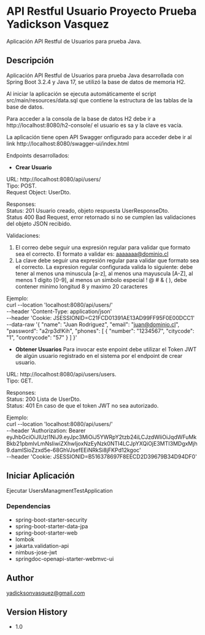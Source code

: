 # API Restful Usuario Proyecto Prueba Yadickson Vasquez

Aplicación API Restful de Usuarios para prueba Java.

## Descripción

Aplicación API Restful de Usuarios para prueba Java desarrollada con Spring Boot 3.2.4 y Java 17, se utilizó la base de datos de memoria H2.

Al iniciar la aplicación se ejecuta automáticamente el script src/main/resources/data.sql que contiene la estructura de las tablas de la base de datos. 

Para acceder a la consola de la base de datos H2 debe ir a http://localhost:8080/h2-console/ el usuario es sa y la clave es vacía.

La aplicación tiene open API Swagger onfigurado para acceder debe ir al link http://localhost:8080/swagger-ui/index.html

Endpoints desarrollados:

* <b>Crear Usuario</b>

URL: http://localhost:8080/api/users/<br>
Tipo: POST. <br>
Request Object: UserDto. <br>

Responses: <br>
Status: 201 Usuario creado, objeto respuesta UserResponseDto.<br>
Status 400 Bad Request, error retornado si no se cumplen las validaciones del objeto JSON recibido.<br>

Validaciones:
1. El correo debe seguir una expresión regular para validar que formato sea el correcto. El formato a validar es: aaaaaaa@dominio.cl
2. La clave debe seguir una expresión regular para validar que formato sea el correcto. La expresion regular configurada valida lo siguiente: debe tener al menos una minuscula [a-z], al menos una mayuscula [A-Z], al menos 1 digito [0-9], al menos un simbolo especial  ! @ # & ( ), debe contener minimo longitud 8 y maximo 20 caracteres

Ejemplo:<br>
curl --location 'localhost:8080/api/users/' \
--header 'Content-Type: application/json' \
--header 'Cookie: JSESSIONID=C21FCD01391AE13AD99FF95F0E00DCC1' \
--data-raw '{
 "name": "Juan Rodriguez",
 "email": "juan@dominio.cl",
 "password": "a2rp3d!Kih",
 "phones": [
   {
        "number": "1234567",
        "citycode": "1",
        "contrycode": "57"
    }
  ]
}'

* <b>Obtener Usuarios</b>
Para invocar este enpoint debe utilizar el Token JWT de algún usuario registrado en el sistema por el endpoint de crear usuario.

URL: http://localhost:8080/api/users/users. <br>
Tipo: GET. <br>

Responses: <br>
Status: 200 Lista de UserDto.<br>
Status: 401 En caso de que el token JWT no sea autorizado.<br>

Ejemplo:<br>
curl --location 'localhost:8080/api/users/' \
--header 'Authorization: Bearer eyJhbGciOiJIUzI1NiJ9.eyJpc3MiOiJ5YWRpY2tzb24iLCJzdWIiOiJqdWFuMkBkb21pbmlvLmNsIiwiZXhwIjoxNzEyNzk0NTI4LCJpYXQiOjE3MTI3MDgxMjh9.damlSioZzxd5e-68GhVJsefEEiNRkSi8jFKPd12kgoc' \
--header 'Cookie: JSESSIONID=B516378697F8EECD2D39679B34D94DF0'

## Iniciar Aplicación
Ejecutar UsersManagmentTestApplication

### Dependencias

* spring-boot-starter-security
* spring-boot-starter-data-jpa
* spring-boot-starter-web
* lombok
* jakarta.validation-api
* nimbus-jose-jwt
* springdoc-openapi-starter-webmvc-ui


## Author

yadicksonvasquez@gmail.com

## Version History

* 1.0